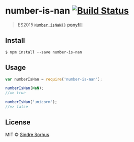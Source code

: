 # number-is-nan [![Build Status](https://travis-ci.org/sindresorhus/number-is-nan.svg?branch=master)](https://travis-ci.org/sindresorhus/number-is-nan)

> ES2015 [`Number.isNaN()`](https://developer.mozilla.org/en-US/docs/Web/JavaScript/Reference/Global_Objects/Number/isNaN) [ponyfill](https://ponyfill.com)















































<extoc></extoc>

## Install

```
$ npm install --save number-is-nan
```


## Usage

```js
var numberIsNan = require('number-is-nan');

numberIsNan(NaN);
//=> true

numberIsNan('unicorn');
//=> false
```


## License

MIT © [Sindre Sorhus](http://sindresorhus.com)
